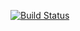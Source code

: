 [![Build Status](https://travis-ci.org/angelndevil2/xii4j.svg?branch=master)](https://travis-ci.org/angelndevil2/xxi4j)
